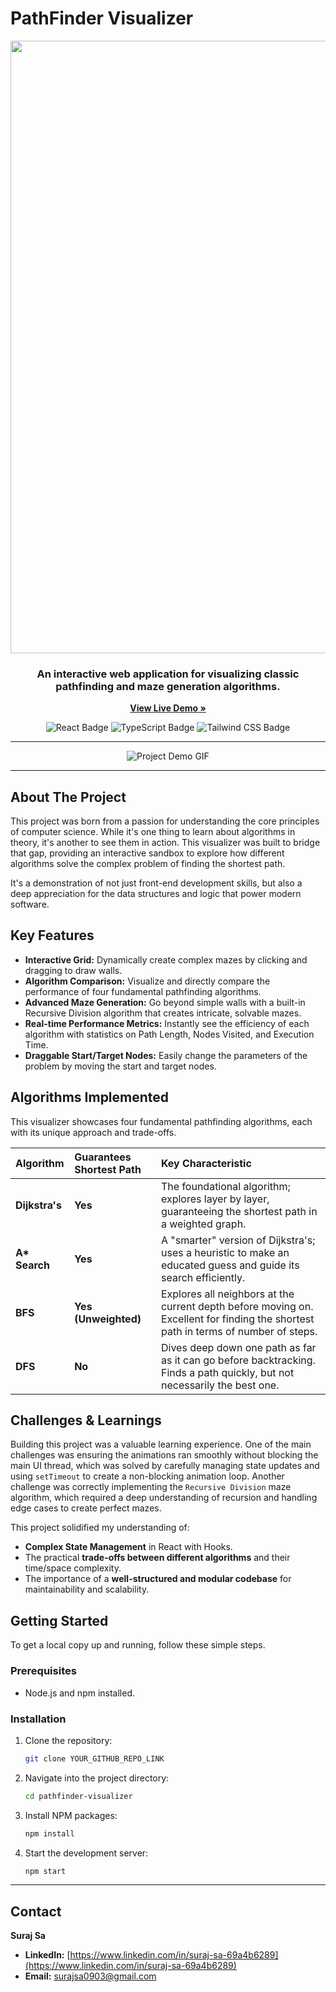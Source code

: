 # PathFinder Visualizer

<p align="center">
 <img width="1919" height="980" alt="image" src="https://github.com/user-attachments/assets/6664994f-a542-40db-895b-ca280422ff89" />


</p>

<h3 align="center">
  An interactive web application for visualizing classic pathfinding and maze generation algorithms.
</h3>

<p align="center">
  <strong><a href="https://pathfinder-visualizer-suraj.netlify.app/">View Live Demo »</a></strong>
</p>

<p align="center">
  <img src="https://img.shields.io/badge/React-20232A?style=for-the-badge&logo=react&logoColor=61DAFB" alt="React Badge">
  <img src="https://img.shields.io/badge/TypeScript-007ACC?style=for-the-badge&logo=typescript&logoColor=white" alt="TypeScript Badge">
  <img src="https://img.shields.io/badge/Tailwind_CSS-38B2AC?style=for-the-badge&logo=tailwind-css&logoColor=white" alt="Tailwind CSS Badge">
</p>

---

<!-- **IMPORTANT**: To create a GIF, use a free tool like ScreenToGif or Giphy Capture to record your screen while you use the app. Then, upload the GIF to your README's folder and change the link below. -->
<p align="center">
  <img src="https://i.imgur.com/your-demo-gif.gif" alt="Project Demo GIF">
</p>

---

## About The Project

This project was born from a passion for understanding the core principles of computer science. While it's one thing to learn about algorithms in theory, it's another to see them in action. This visualizer was built to bridge that gap, providing an interactive sandbox to explore how different algorithms solve the complex problem of finding the shortest path.

It's a demonstration of not just front-end development skills, but also a deep appreciation for the data structures and logic that power modern software.

## Key Features

* **Interactive Grid:** Dynamically create complex mazes by clicking and dragging to draw walls.
* **Algorithm Comparison:** Visualize and directly compare the performance of four fundamental pathfinding algorithms.
* **Advanced Maze Generation:** Go beyond simple walls with a built-in Recursive Division algorithm that creates intricate, solvable mazes.
* **Real-time Performance Metrics:** Instantly see the efficiency of each algorithm with statistics on Path Length, Nodes Visited, and Execution Time.
* **Draggable Start/Target Nodes:** Easily change the parameters of the problem by moving the start and target nodes.

## Algorithms Implemented

This visualizer showcases four fundamental pathfinding algorithms, each with its unique approach and trade-offs.

| Algorithm      | Guarantees Shortest Path | Key Characteristic                                                                                      |
| :------------- | :----------------------- | :------------------------------------------------------------------------------------------------------ |
| **Dijkstra's** | **Yes** | The foundational algorithm; explores layer by layer, guaranteeing the shortest path in a weighted graph.  |
| **A\* Search** | **Yes** | A "smarter" version of Dijkstra's; uses a heuristic to make an educated guess and guide its search efficiently. |
| **BFS** | **Yes (Unweighted)** | Explores all neighbors at the current depth before moving on. Excellent for finding the shortest path in terms of number of steps. |
| **DFS** | **No** | Dives deep down one path as far as it can go before backtracking. Finds a path quickly, but not necessarily the best one. |

## Challenges & Learnings

Building this project was a valuable learning experience. One of the main challenges was ensuring the animations ran smoothly without blocking the main UI thread, which was solved by carefully managing state updates and using `setTimeout` to create a non-blocking animation loop. Another challenge was correctly implementing the `Recursive Division` maze algorithm, which required a deep understanding of recursion and handling edge cases to create perfect mazes.

This project solidified my understanding of:
* **Complex State Management** in React with Hooks.
* The practical **trade-offs between different algorithms** and their time/space complexity.
* The importance of a **well-structured and modular codebase** for maintainability and scalability.

## Getting Started

To get a local copy up and running, follow these simple steps.

### Prerequisites

* Node.js and npm installed.

### Installation

1.  Clone the repository:
    ```sh
    git clone YOUR_GITHUB_REPO_LINK
    ```
2.  Navigate into the project directory:
    ```sh
    cd pathfinder-visualizer
    ```
3.  Install NPM packages:
    ```sh
    npm install
    ```
4.  Start the development server:
    ```sh
    npm start
    ```

---

## Contact

**Suraj Sa**

* **LinkedIn:** [https://www.linkedin.com/in/suraj-sa-69a4b6289](https://www.linkedin.com/in/suraj-sa-69a4b6289)
* **Email:** [surajsa0903@gmail.com](mailto:surajsa0903@gmail.com)

